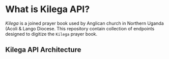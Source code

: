 # What is Kilega API?

*Kilega* is a joined prayer book used by Anglican church in Northern Uganda (Acoli & Lango Diocese. This repository contain collection of endpoints designed to digitize the `Kilega` prayer book. 

## Kilega API Architecture
